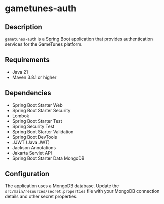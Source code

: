 # gametunes-auth

## Description
`gametunes-auth` is a Spring Boot application that provides authentication services for the GameTunes platform.

## Requirements
- Java 21
- Maven 3.8.1 or higher

## Dependencies
- Spring Boot Starter Web
- Spring Boot Starter Security
- Lombok
- Spring Boot Starter Test
- Spring Security Test
- Spring Boot Starter Validation
- Spring Boot DevTools
- JJWT (Java JWT)
- Jackson Annotations
- Jakarta Servlet API
- Spring Boot Starter Data MongoDB

## Configuration
The application uses a MongoDB database. Update the `src/main/resources/secret.properties` file with your MongoDB connection details and other secret properties.